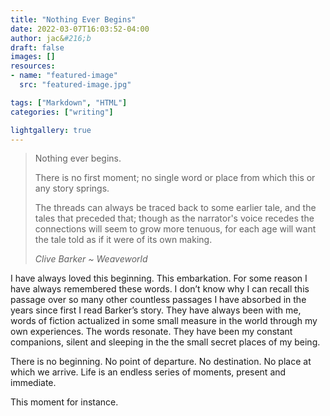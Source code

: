 ```yaml
---
title: "Nothing Ever Begins"
date: 2022-03-07T16:03:52-04:00
author: jac&#216;b
draft: false
images: []
resources:
- name: "featured-image"
  src: "featured-image.jpg"

tags: ["Markdown", "HTML"]
categories: ["writing"]

lightgallery: true
---
```


>Nothing ever begins.
>
>There is no first moment; no single word or place from which this or any story springs.
>
>The threads can always be traced back to some earlier tale, and the tales that preceded that; though as the
>narrator's voice recedes the connections will seem to grow more tenuous, for each age will want the tale told as if
>it were of its own making.
>
>*Clive Barker ~ Weaveworld*

 I have always loved this beginning. This embarkation. For some reason I have always remembered these words. I don’t know why I can recall this passage over so many other countless passages I have absorbed in the years since first I read Barker’s story. They have always been with me, words of fiction actualized in some small measure in the world through my own experiences. The words resonate. They have been my constant companions, silent and sleeping in the the small secret places of my being.

There is no beginning. No point of departure. No destination. No place at which we arrive. Life is an endless series of moments, present and immediate.

This moment for instance.
